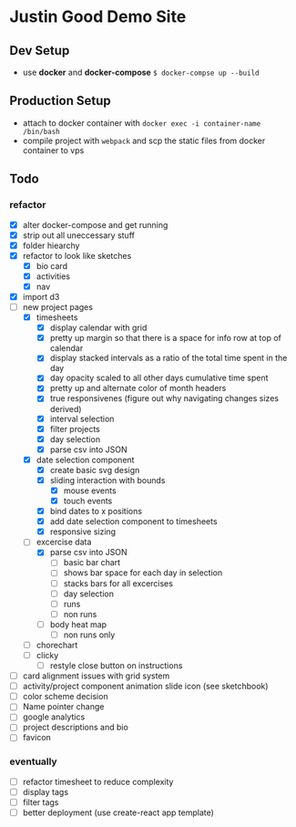 # Justin Good Demo Site

## Dev Setup
- use **docker** and **docker-compose** `$ docker-compse up --build`

## Production Setup
- attach to docker container with `docker exec -i container-name /bin/bash`
- compile project with `webpack` and scp the static files from docker container to vps

## Todo 
### refactor
- [x] alter docker-compose and get running
- [x] strip out all uneccessary stuff
- [x] folder hiearchy
- [x] refactor to look like sketches
  - [x] bio card
  - [x] activities
  - [x] nav
- [x] import d3
- [ ] new project pages
  - [x] timesheets
    - [x] display calendar with grid
    - [x] pretty up margin so that there is a space for info row at top of calendar
    - [x] display stacked intervals as a ratio of the total time spent in the day
    - [x] day opacity scaled to all other days cumulative time spent
    - [x] pretty up and alternate color of month headers
    - [x] true responsivenes (figure out why navigating changes sizes derived)
    - [x] interval selection
    - [x] filter projects
    - [x] day selection
    - [x] parse csv into JSON
  - [x] date selection component
    - [x] create basic svg design
    - [x] sliding interaction with bounds
      - [x] mouse events
      - [x] touch events
    - [x] bind dates to x positions
    - [x] add date selection component to timesheets
    - [x] responsive sizing
  - [ ] excercise data
    - [x] parse csv into JSON
        - [ ] basic bar chart
      - [ ] shows bar space for each day in selection
      - [ ] stacks bars for all excercises
      - [ ] day selection
      - [ ] runs
      - [ ] non runs
    - [ ] body heat map
      - [ ] non runs only
  - [ ] chorechart
  - [ ] clicky
    - [ ] restyle close button on instructions
- [ ] card alignment issues with grid system
- [ ] activity/project component animation slide icon (see sketchbook)
- [ ] color scheme decision
- [ ] Name pointer change
- [ ] google analytics
- [ ] project descriptions and bio
- [ ] favicon

### eventually
- [ ] refactor timesheet to reduce complexity
- [ ] display tags
- [ ] filter tags
- [ ] better deployment (use create-react app template)
